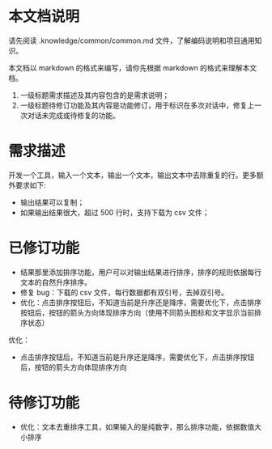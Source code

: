 # 本文档说明

请先阅读 .knowledge/common/common.md 文件，了解编码说明和项目通用知识。

本文档以 markdown 的格式来编写，请你先根据 markdown 的格式来理解本文档。

1. 一级标题需求描述及其内容包含的是需求说明；
2. 一级标题待修订功能及其内容是功能修订，用于标识在多次对话中，修复上一次对话未完成或待修复的功能。

# 需求描述
开发一个工具，输入一个文本，输出一个文本，输出文本中去除重复的行。更多额外要求如下:
- 输出结果可以复制；
- 如果输出结果很大，超过 500 行时，支持下载为 csv 文件；

# 已修订功能
- 结果那里添加排序功能，用户可以对输出结果进行排序，排序的规则依据每行文本的自然升序排序。
- 修复 bug：下载的 csv 文件，每行数据都有双引号，去掉双引号。
- 优化：点击排序按钮后，不知道当前是升序还是降序，需要优化下，点击排序按钮后，按钮的箭头方向体现排序方向（使用不同箭头图标和文字显示当前排序状态）

优化：
- 点击排序按钮后，不知道当前是升序还是降序，需要优化下，点击排序按钮后，按钮的箭头方向体现排序方向
# 待修订功能
- 优化：文本去重排序工具，如果输入的是纯数字，那么排序功能，依据数值大小排序
    